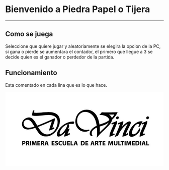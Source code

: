 # Bienvenido a Piedra Papel o Tijera
---
## Como se juega

Seleccione que quiere jugar y aleatoriamente se elegira la opcion de la PC, si gana o pierde se aumentara el contador, el primero que llegue a 3 se decide quien es el ganador o perdedor de la partida.

## Funcionamiento

Esta comentado en cada lina que es lo que hace. 


![alt text](asd.jpg)

